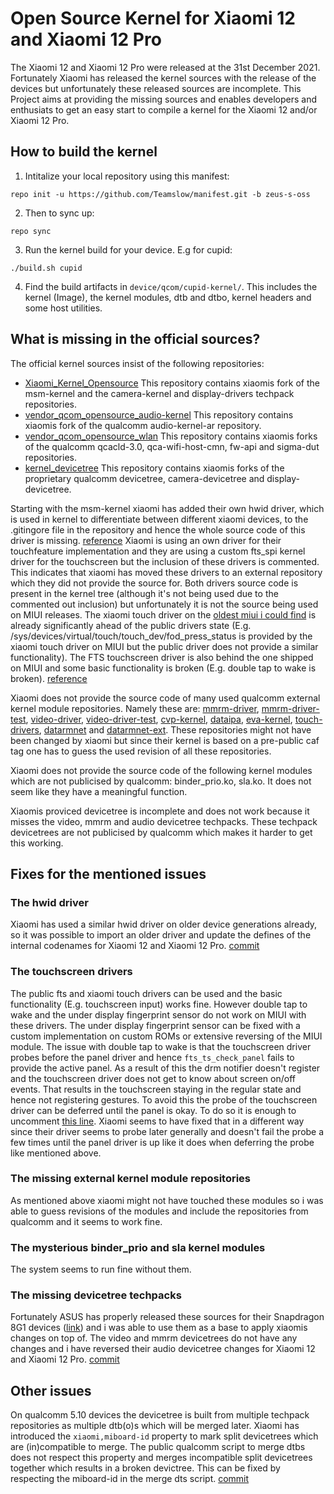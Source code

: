 Open Source Kernel for Xiaomi 12 and Xiaomi 12 Pro
=========================================

The Xiaomi 12 and Xiaomi 12 Pro were released at the 31st December 2021.
Fortunately Xiaomi has released the kernel sources with the release of the devices but unfortunately these released sources are incomplete. This Project aims at providing the missing sources and enables developers and enthusiats to get an easy start to compile a kernel for the Xiaomi 12 and/or Xiaomi 12 Pro.

## How to build the kernel
1. Intitalize your local repository using this manifest:
```
repo init -u https://github.com/Teamslow/manifest.git -b zeus-s-oss
```
2. Then to sync up:
```
repo sync
```
3. Run the kernel build for your device. E.g for cupid:
```
./build.sh cupid
```
4. Find the build artifacts in `device/qcom/cupid-kernel/`. This includes the kernel (Image), the kernel modules, dtb and dtbo, kernel headers and some host utilities.

## What is missing in the official sources?
The official kernel sources insist of the following repositories:
- [Xiaomi_Kernel_Opensource](https://github.com/MiCode/Xiaomi_Kernel_OpenSource/commits/zeus-s-oss)
This repository contains xiaomis fork of the msm-kernel and the camera-kernel and display-drivers techpack repositories.
- [vendor_qcom_opensource_audio-kernel](https://github.com/MiCode/vendor_qcom_opensource_audio-kernel/tree/zeus-s-oss)
This repository contains xiaomis fork of the qualcomm audio-kernel-ar repository.
- [vendor_qcom_opensource_wlan](https://github.com/MiCode/vendor_qcom_opensource_wlan/tree/zeus-s-oss)
This repository contains xiaomis forks of the qualcomm qcacld-3.0, qca-wifi-host-cmn, fw-api and sigma-dut repositories.
- [kernel_devicetree](https://github.com/MiCode/kernel_devicetree/tree/zeus-s-oss)
This repository contains xiaomis forks of the proprietary qualcomm devicetree, camera-devicetree and display-devicetree.

Starting with the msm-kernel xiaomi has added their own hwid driver, which is used in kernel to differentiate between different xiaomi devices, to the .gitingore file in the repository and hence the whole source code of this driver is missing. [reference](https://github.com/MiCode/Xiaomi_Kernel_OpenSource/blob/7d10d738b2c4299f3b8549c61a01ece39f19c788/.gitignore#L169)
Xiaomi is using an own driver for their touchfeature implementation and they are using a custom fts_spi kernel driver for the touchscreen but the inclusion of these drivers is commented. This indicates that xiaomi has moved these drivers to an external repository which they did not provide the source for. Both drivers source code is present in the kernel tree (although it's not being used due to the commented out inclusion) but unfortunately it is not the source being used on MIUI releases. The xiaomi touch driver on the [oldest miui i could find](https://bigota.d.miui.com/V13.0.12.0.SLCCNXM/cupid_images_V13.0.12.0.SLCCNXM_20211229.0000.00_12.0_cn_6c8fd3679d.tgz) is already significantly ahead of the public drivers state (E.g. /sys/devices/virtual/touch/touch_dev/fod_press_status is provided by the xiaomi touch driver on MIUI but the public driver does not provide a similar functionality). The FTS touchscreen driver is also behind the one shipped on MIUI and some basic functionality is broken (E.g. double tap to wake is broken). [reference](https://github.com/MiCode/Xiaomi_Kernel_OpenSource/blob/7d10d738b2c4299f3b8549c61a01ece39f19c788/drivers/input/touchscreen/Makefile#L118-L119)

Xiaomi does not provide the source code of many used qualcomm external kernel module repositories. Namely these are: [mmrm-driver](https://git.codelinaro.org/clo/la/platform/vendor/opensource/mmrm-driver), [mmrm-driver-test](https://git.codelinaro.org/clo/la/platform/vendor/opensource/mmrm-driver-test), [video-driver](https://git.codelinaro.org/clo/la/platform/vendor/opensource/video-driver), [video-driver-test](https://git.codelinaro.org/clo/la/platform/vendor/opensource/video-driver-test), [cvp-kernel](https://git.codelinaro.org/clo/la/platform/vendor/opensource/cvp-kernel), [dataipa](https://git.codelinaro.org/clo/la/platform/vendor/opensource/dataipa), [eva-kernel](https://git.codelinaro.org/clo/la/platform/vendor/opensource/eva-kernel), [touch-drivers](https://git.codelinaro.org/clo/la/platform/vendor/opensource/touch-drivers), [datarmnet](https://git.codelinaro.org/clo/la/platform/vendor/qcom/opensource/datarmnet) and [datarmnet-ext](https://git.codelinaro.org/clo/la/platform/vendor/qcom/opensource/datarmnet-ext).
These repositories might not have been changed by xiaomi but since their kernel is based on a pre-public caf tag one has to guess the used revision of all these repositories.

Xiaomi does not provide the source code of the following kernel modules which are not publicised by qualcomm: binder_prio.ko, sla.ko. It does not seem like they have a meaningful function.

Xiaomis proviced devicetree is incomplete and does not work because it misses the video, mmrm and audio devicetree techpacks. These techpack devicetrees are not publicised by qualcomm which makes it harder to get this working.

## Fixes for the mentioned issues

### The hwid driver
Xiaomi has used a similar hwid driver on older device generations already, so it was possible to import an older driver and update the defines of the internal codenames for Xiaomi 12 and Xiaomi 12 Pro. [commit](https://github.com/xiaomi-sm8450-kernel/android_kernel_platform_msm-kernel/commit/17deedc1d673d707672cb426036623f8f2216262)

### The touchscreen drivers
The public fts and xiaomi touch drivers can be used and the basic functionality (E.g. touchscreen input) works fine. However double tap to wake and the under display fingerprint sensor do not work on MIUI with these drivers. The under display fingerprint sensor can be fixed with a custom implementation on custom ROMs or extensive reversing of the MIUI module. The issue with double tap to wake is that the touchscreen driver probes before the panel driver and hence `fts_ts_check_panel` fails to provide the active panel. As a result of this the drm notifier doesn't register and the touchscreen driver does not get to know about screen on/off events. That results in the touchscreen staying in the regular state and hence not registering gestures. To avoid this the probe of the touchscreen driver can be deferred until the panel is okay. To do so it is enough to uncomment [this line](https://github.com/xiaomi-sm8450-kernel/android_kernel_platform_msm-kernel/blob/21035f5aafbbfd2f59b596e008d78b3f3c767709/drivers/input/touchscreen/fts_spi/fts.c#L8480). Xiaomi seems to have fixed that in a different way since their driver seems to probe later generally and doesn't fail the probe a few times until the panel driver is up like it does when deferring the probe like mentioned above.

### The missing external kernel module repositories
As mentioned above xiaomi might not have touched these modules so i was able to guess revisions of the modules and include the repositories from qualcomm and it seems to work fine.

### The mysterious binder_prio and sla kernel modules
The system seems to run fine without them.

### The missing devicetree techpacks
Fortunately ASUS has properly released these sources for their Snapdragon 8G1 devices ([link](https://dlcdnets.asus.com/pub/ASUS/ZenFone/AI2201/ASUS_AI2201-32.2810.2205.63-kernel-src.tar.gz)) and i was able to use them as a base to apply xiaomis changes on top of. The video and mmrm devicetrees do not have any changes and i have reversed their audio devicetree changes for Xiaomi 12 and Xiaomi 12 Pro. [commit](https://github.com/xiaomi-sm8450-kernel/android_vendor_qcom_proprietary_audio-devicetree/commit/b44fdf9e6568219cca4a04a5f39bda495088f4dc)

## Other issues
On qualcomm 5.10 devices the devicetree is built from multiple techpack repositories as multiple dtb(o)s which will be merged later. Xiaomi has introduced the `xiaomi,miboard-id` property to mark split devicetrees which are (in)compatible to merge. The public qualcomm script to merge dtbs does not respect this property and merges incompatible split devicetrees together which results in a broken devictree. This can be fixed by respecting the miboard-id in the merge dts script. [commit](https://github.com/xiaomi-sm8450-kernel/android_kernel_platform_build/commit/8488cc7b670607aa652310cf8eac6a92047b77f1)

